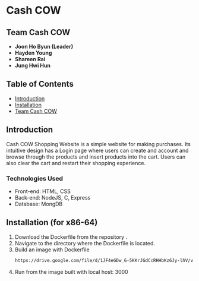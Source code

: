 # Cash COW

## Team Cash COW

- **Joon Ho Byun (Leader)**
- **Hayden Young**
- **Shareen Rai**
- **Jung Hwi Hun**

## Table of Contents

- [Introduction](#introduction)
- [Installation](#installation)
- [Team Cash COW](#team-Cash-COW)

## Introduction

Cash COW Shopping Website is a simple website for making purchases. Its intuitive design has a Login page where users can create and account and browse through the products and insert products into the cart. Users can also clear the cart and restart their shopping experience.  

### Technologies Used

- Front-end: HTML, CSS
- Back-end: NodeJS, C, Express
- Database: MongDB

## Installation (for x86-64)

1. Download the Dockerfile from the repository .
2. Navigate to the directory where the Dockerfile is located.
3. Build an image with Dockerfile
    ```bash
    https://drive.google.com/file/d/1JF4eGDw_G-5KKrJGdCcRHHbKz6Jy-lhV/view?usp=sharing
    ```
4. Run from the image built with local host: 3000


